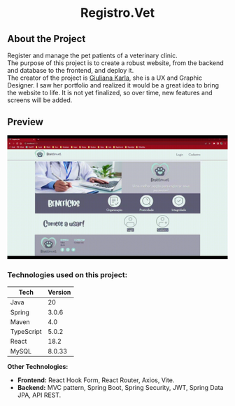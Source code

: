<center><h1><strong>Registro.Vet</strong></h1></center>
<!-- <p align="center"><img  align="center" src="./frontend/RegistroVet/src/assets/images/logo-horizontal.png"/></p> -->

## **About the Project**
  
Register and manage the pet patients of a veterinary clinic.  
The purpose of this project is to create a robust website, from the backend and database to the frontend, and deploy it.  
The creator of the project is [Giuliana Karla](https://www.behance.net/giuxdesigner), she is a UX  and Graphic Designer. I saw her portfolio and realized it would be a great idea to bring the website to life. It is not yet finalized, so over time, new features and screens will be added.  

## **Preview**  
![preview](./frontend/RegistroVet/src/assets/images/showSite.gif)

### **Technologies used on this project:**  

| Tech                   | Version |
|------------------------|---------|
| Java                   | 20      |
| Spring                 | 3.0.6   |
| Maven                  | 4.0     |
| TypeScript             | 5.0.2   |
| React                  | 18.2    |
| MySQL                  | 8.0.33  |

**Other Technologies:**
- __Frontend:__ React Hook Form, React Router, Axios, Vite.
- __Backend:__ MVC pattern, Spring Boot, Spring Security, JWT, Spring Data JPA, API REST.

